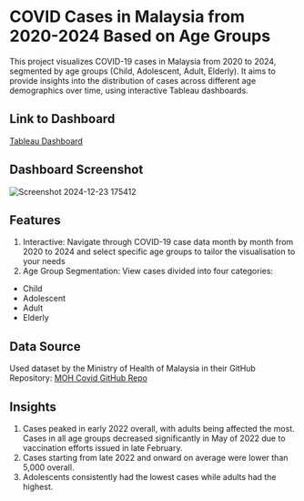 # COVID Cases in Malaysia from 2020-2024 Based on Age Groups
This project visualizes COVID-19 cases in Malaysia from 2020 to 2024, segmented by age groups (Child, Adolescent, Adult, Elderly). It aims to provide insights into the distribution of cases across different age demographics over time, using interactive Tableau dashboards.


## Link to Dashboard
<a href="https://public.tableau.com/app/profile/arishah.mr/viz/COVIDCasesInMalaysiaBasedOnAge2020-2024/COVIDCasesInMalaysiaBasedOnAge#1">Tableau Dashboard</a>


## Dashboard Screenshot
![Screenshot 2024-12-23 175412](https://github.com/user-attachments/assets/6f8a1fd5-ac5c-409d-b09e-ec60f807c60b)

## Features
1. Interactive: Navigate through COVID-19 case data month by month from 2020 to 2024 and select specific age groups to tailor the visualisation to your needs 
2. Age Group Segmentation: View cases divided into four categories:
- Child
- Adolescent
- Adult 
- Elderly


## Data Source
Used dataset by the Ministry of Health of Malaysia in their GitHub Repository: <a href="https://github.com/MoH-Malaysia/covid19-public/blob/main/epidemic/cases_malaysia.csv">MOH Covid GitHub Repo</a>


## Insights
1. Cases peaked in early 2022 overall, with adults being affected the most. Cases in all age groups decreased significantly in May of 2022 due to vaccination efforts issued in late February.
2. Cases starting from late 2022 and onward on average were lower than 5,000 overall.
3. Adolescents consistently had the lowest cases while adults had the highest.

